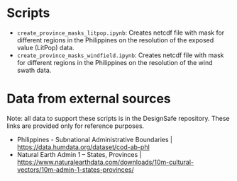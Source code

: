 # Scripts
* `create_province_masks_litpop.ipynb`: Creates netcdf file with mask for different regions in the Philippines on the resolution of the exposed value (LitPop) data.
* `create_province_masks_windfield.ipynb`: Creates netcdf file with mask for different regions in the Philippines on the resolution of the wind swath data.

# Data from external sources
Note: all data to support these scripts is in the DesignSafe repository. These links are provided only for reference purposes.
* Philippines - Subnational Administrative Boundaries | https://data.humdata.org/dataset/cod-ab-phl
* Natural Earth Admin 1 – States, Provinces | https://www.naturalearthdata.com/downloads/10m-cultural-vectors/10m-admin-1-states-provinces/
